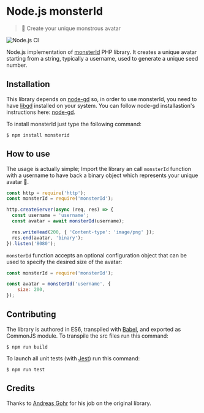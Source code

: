 # Node.js monsterId
> 👾 Create your unique monstrous avatar


![Node.js CI](https://github.com/gabrieledarrigo/monsterid/workflows/Node.js%20CI/badge.svg)

Node.js implementation of [monsterId](http://www.splitbrain.org/projects/monsterid) PHP library.
It creates a unique avatar starting from a string, typically a username, used to generate a unique seed number.

## Installation

This library depends on [node-gd](https://github.com/y-a-v-a/node-gd) so, in order to use monsterId, you need to have [libgd](https://github.com/libgd) installed on your system.
You can follow node-gd installastion's instructions here: [node-gd](https://github.com/y-a-v-a/node-gd#installation).  

To install monsterId just type the following command:

```
$ npm install monsterid
```

## How to use

The usage is actually simple; 
Import the library an call `monsterId` function with a username to have back a binary object which represents your unique avatar 👾.

```js
const http = require('http');
const monsterId = require('monsterId');

http.createServer(async (req, res) => {
  const username = 'username';
  const avatar = await monsterId(username);

  res.writeHead(200, { 'Content-type': 'image/png' });
  res.end(avatar, 'binary');
}).listen('8080');
```

`monsterId` function accepts an optional configuration object that can be used to specify the desired size of the avatar:

```js
const monsterId = require('monsterId');

const avatar = monsterId('username', {
	size: 200,
});
```

## Contributing

The library is authored in ES6, transpiled with [Babel](https://babeljs.io/), and exported as CommonJS module.
To transpile the src files run this command:

```
$ npm run build
```

To launch all unit tests (with [Jest](https://jestjs.io/)) run this command:

```
$ npm run test
```

## Credits

Thanks to [Andreas Gohr](http://www.splitbrain.org/personal) for his job on the original library.
